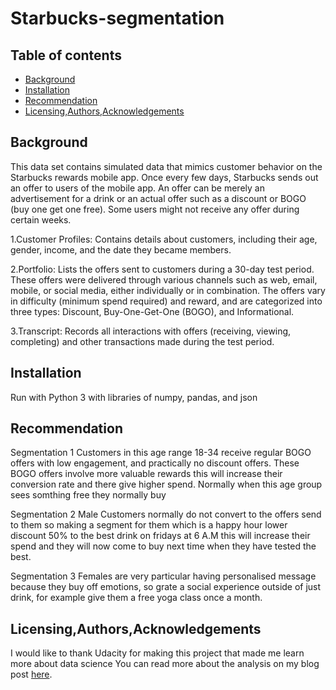 # Starbucks-segmentation

## Table of contents
- [Background](#Background)
- [Installation](#Installation)
- [Recommendation](#Recommendation)
- [Licensing,Authors,Acknowledgements](#Licensing,Authors,Acknowledgements)

## Background
This data set contains simulated data that mimics customer behavior on the Starbucks rewards mobile app. Once every few days, Starbucks sends out an offer to users of the mobile app. An offer can be merely an advertisement for a drink or an actual offer such as a discount or BOGO (buy one get one free). Some users might not receive any offer during certain weeks.

1.Customer Profiles: Contains details about customers, including their age, gender, income, and the date they became members.

2.Portfolio: Lists the offers sent to customers during a 30-day test period. These offers were delivered through various channels such as web, email, mobile, or social media, either individually or in combination. The offers vary in difficulty (minimum spend required) and reward, and are categorized into three types: Discount, Buy-One-Get-One (BOGO), and Informational.

3.Transcript: Records all interactions with offers (receiving, viewing, completing) and other transactions made during the test period.

## Installation
Run with Python 3 with libraries of numpy, pandas, and json

## Recommendation

Segmentation 1 
Customers in this age range 18-34 receive regular BOGO offers with low engagement, and practically no discount offers. These BOGO offers involve more valuable rewards this will increase their conversion rate and there give higher spend.
Normally when this age group sees somthing free they normally buy

Segmentation 2
Male Customers normally do not convert to the offers send to them so making a segment for them which is a happy hour lower discount 50% to the best drink on fridays at 6 A.M this will increase their spend and they will now come to buy next time when they have tested the best.

Segmentation 3
Females are very particular having personalised message because they buy off emotions, so grate a social experience outside of just drink, for example give them a free yoga class once a month.

## Licensing,Authors,Acknowledgements
I would like to thank Udacity for making this project that made me learn more about data science
You can read more about the analysis on my blog post [here](https://medium.com/@letelelimpho3/starbuck-recommendation-segmentation-3112abdedd2a).

